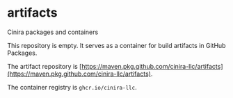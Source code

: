 # artifacts
Cinira packages and containers

This repository is empty. It serves as a container for build artifacts in GitHub Packages.

The artifact repository is [https://maven.pkg.github.com/cinira-llc/artifacts](https://maven.pkg.github.com/cinira-llc/artifacts).

The container registry is `ghcr.io/cinira-llc`.

